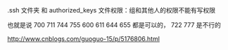 

.ssh 文件夹 和 authorized_keys 文件权限：组和其他人的权限不能有写权限

也就是说 700 711 744 755 600 611 644 655  都是可以的， 722 777 是不行的


http://www.cnblogs.com/guoguo-15/p/5176806.html